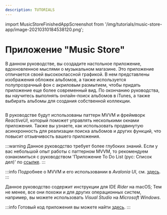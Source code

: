 ```yaml
---
description: TUTORIALS
---
```


import MusicStoreFinishedAppScreenshot from '/img/tutorials/music-store-app/image-20210310184538120.png';

# Приложение "Music Store"

В данном руководстве, вы создадите настольное приложение, вдохновленное мыслями о музыкальном магазине.
Это приложение отличается своей высококлассной графикой. В нем представлены изображения обложек альбомов,
а также используется полупрозрачный фон с акриловым размытием, чтобы придать приложение еще более современный вид.
По окончанию руководства, вы научитесь выполнять онлайн-поиск альбомов в iTunes, а также выбирать альбомы для создания собственной коллекции.

<p><img className="image-zoom-medium" src={MusicStoreFinishedAppScreenshot} alt="" /></p>

В руководстве будут использованы паттерн MVVM и фреймворк _ReactiveUI_, который поможет управлять несколькими окнами приложения.
Также вы узнаете, как использовать продвинутую асинхронность для реализации поиска альбомов и других функций,
что повысит отзывчивость вашего приложения.

:::warning
Данное руководство требует более глубоких знаний.
Если у вас небольшой опыт работы с паттерном MVVM,
то рекомендуем ознакомиться с руководством 'Приложение To Do List (рус: Список дел)' по [ссылке](../todo-list-app/).
:::

:::info
Подробнее о MVVM и его использовании в _Avalonia UI_, см. [здесь](../../concepts/the-mvvm-pattern/).
:::

Данное руководство содержит инструкции для IDE _Rider_ на macOS;
Тем не менее, все они похожи и для других операционных систем,
например, вы можете использовать _Visual Studio_ на _Microsoft Windows_.

:::info
Готовый код приложения вы можете найти [здесь](https://github.com/AvaloniaUI/MusicStoreTutorial/).
:::

